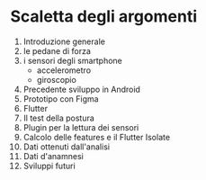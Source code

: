 # Scaletta degli argomenti

1. Introduzione generale
2. le pedane di forza
3. i sensori degli smartphone
   * accelerometro
   * giroscopio
4. Precedente sviluppo in Android
5. Prototipo con Figma
6. Flutter
7. Il test della postura
8. Plugin per la lettura dei sensori
9. Calcolo delle features e il Flutter Isolate
10. Dati ottenuti dall'analisi
11. Dati d'anamnesi
12. Sviluppi futuri